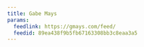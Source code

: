 ```yaml
---
title: Gabe Mays
params:
  feedlink: https://gmays.com/feed/
  feedid: 89ea438f9b5fb67163308bb3c8eaa3a5
---
```

